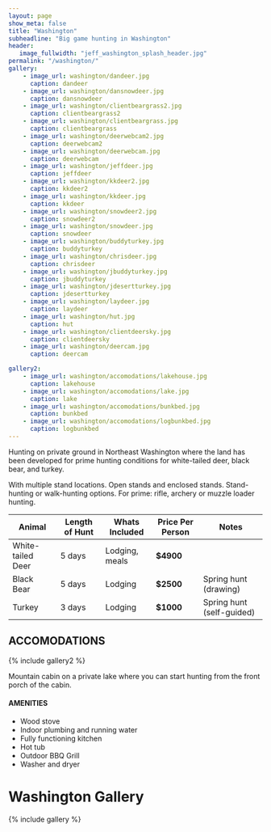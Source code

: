 ```yaml
---
layout: page
show_meta: false
title: "Washington"
subheadline: "Big game hunting in Washington"
header:
   image_fullwidth: "jeff_washington_splash_header.jpg"
permalink: "/washington/"
gallery:
    - image_url: washington/dandeer.jpg
      caption: dandeer
    - image_url: washington/dansnowdeer.jpg
      caption: dansnowdeer
    - image_url: washington/clientbeargrass2.jpg
      caption: clientbeargrass2
    - image_url: washington/clientbeargrass.jpg
      caption: clientbeargrass
    - image_url: washington/deerwebcam2.jpg
      caption: deerwebcam2
    - image_url: washington/deerwebcam.jpg
      caption: deerwebcam
    - image_url: washington/jeffdeer.jpg
      caption: jeffdeer
    - image_url: washington/kkdeer2.jpg
      caption: kkdeer2
    - image_url: washington/kkdeer.jpg
      caption: kkdeer
    - image_url: washington/snowdeer2.jpg
      caption: snowdeer2
    - image_url: washington/snowdeer.jpg
      caption: snowdeer
    - image_url: washington/buddyturkey.jpg
      caption: buddyturkey
    - image_url: washington/chrisdeer.jpg
      caption: chrisdeer
    - image_url: washington/jbuddyturkey.jpg
      caption: jbuddyturkey
    - image_url: washington/jdesertturkey.jpg
      caption: jdesertturkey
    - image_url: washington/laydeer.jpg
      caption: laydeer
    - image_url: washington/hut.jpg
      caption: hut
    - image_url: washington/clientdeersky.jpg
      caption: clientdeersky
    - image_url: washington/deercam.jpg
      caption: deercam

gallery2:
    - image_url: washington/accomodations/lakehouse.jpg
      caption: lakehouse
    - image_url: washington/accomodations/lake.jpg
      caption: lake
    - image_url: washington/accomodations/bunkbed.jpg
      caption: bunkbed
    - image_url: washington/accomodations/logbunkbed.jpg
      caption: logbunkbed
---
```

Hunting on private ground in Northeast Washington where the land has been developed for prime hunting conditions for white-tailed deer, black bear, and turkey.

With multiple stand locations.  Open stands and enclosed stands.  Stand-hunting or walk-hunting options.
For prime: rifle, archery or muzzle loader hunting.

| Animal            | Length of Hunt | Whats Included | Price Per Person | Notes |
| ----------------- | -------------- | -------------- | ---------------- | ----- |
| White-tailed Deer | 5 days         | Lodging, meals | **$4900**        |       |
| Black Bear        | 5 days         | Lodging        | **$2500**        | Spring hunt (drawing) |
| Turkey            | 3 days         | Lodging        | **$1000**        | Spring hunt (self-guided) |

## ACCOMODATIONS

{% include gallery2 %}

Mountain cabin on a private lake where you can start hunting from the front porch of the cabin.

#### AMENITIES

- Wood stove
- Indoor plumbing and running water
- Fully functioning kitchen
- Hot tub
- Outdoor BBQ Grill
- Washer and dryer


# Washington Gallery

{% include gallery %}
